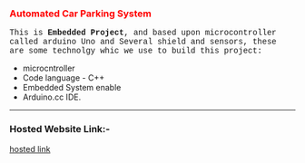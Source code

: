 <h3 align="left" style="color:red" > Automated Car Parking System</h3>
<p style="font-family:'Courier New'" >This is <b>Embedded Project</b>, and based upon microcontroller called arduino Uno and Several shield and sensors, these are some technolgy whic we use to build this project:</p>

<ul>
  <li>microcntroller</li>
  <li>Code language - C++</li>
  <li>Embedded System enable</li>
  <li>Arduino.cc IDE.</li>
</ul>
<hr>
<h3 align="left">Hosted Website Link:-</h3>
<a href="#">hosted link</a>
